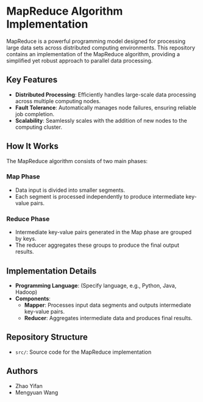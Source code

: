 # MapReduce Algorithm Implementation

MapReduce is a powerful programming model designed for processing large data sets across distributed computing environments. This repository contains an implementation of the MapReduce algorithm, providing a simplified yet robust approach to parallel data processing.

## Key Features
- **Distributed Processing**: Efficiently handles large-scale data processing across multiple computing nodes.
- **Fault Tolerance**: Automatically manages node failures, ensuring reliable job completion.
- **Scalability**: Seamlessly scales with the addition of new nodes to the computing cluster.

## How It Works
The MapReduce algorithm consists of two main phases:

### Map Phase
- Data input is divided into smaller segments.
- Each segment is processed independently to produce intermediate key-value pairs.

### Reduce Phase
- Intermediate key-value pairs generated in the Map phase are grouped by keys.
- The reducer aggregates these groups to produce the final output results.

## Implementation Details
- **Programming Language**: (Specify language, e.g., Python, Java, Hadoop)
- **Components**:
  - **Mapper**: Processes input data segments and outputs intermediate key-value pairs.
  - **Reducer**: Aggregates intermediate data and produces final results.

## Repository Structure
- `src/`: Source code for the MapReduce implementation

## Authors
- Zhao Yifan
- Mengyuan Wang



